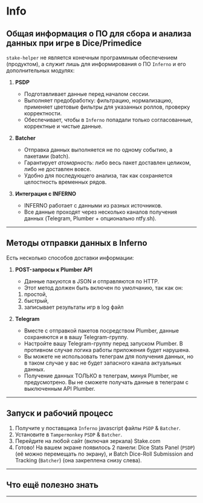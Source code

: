 # Info

## Общая информация о ПО для сбора и анализа данных при игре в Dice/Primedice

`stake-helper` не является конечным программным обеспечением (продуктом),  а служит лишь для информирования о ПО `Inferno` и его дополнительных модулях:

1. **PSDP**  
   - Подготавливает данные перед началом сессии.  
   - Выполняет предобработку: фильтрацию, нормализацию, применяет цветовые фильтры для указанных роллов, проверку корректности.  
   - Обеспечивает, чтобы в `Inferno` попадали только согласованные, корректные и чистые данные.  

2. **Batcher**  
   - Отправка данных выполняется не по одному событию, а пакетами (batch).  
   - Гарантирует *атомарность*: либо весь пакет доставлен целиком, либо не доставлен вовсе.
   - Удобно для последующего анализа, так как сохраняется целостность временных рядов.  

3. **Интеграция с INFERNO**  
   - INFERNO работает с данными из разных источников.  
   - Все данные проходят через несколько каналов получения данных (Telegram, Plumber + опционально ntfy.sh).

---

## Методы отправки данных в Inferno

Есть несколько способов доставки информации:

1. **POST-запросы к Plumber API**  
   - Данные пакуются в JSON и отправляются по HTTP.  
   - Этот метод должен быть включен по умолчанию, так как он:
   1. простой,
   2. быстрый,
   3. записывает результаты игр в log файл

2. **Telegram**  
   - Вместе с отправкой пакетов посредством Plumber, данные сохраняются и в вашу Telegram-группу.  
   - Настройте вашу Telegram-группу перед запуском Plumber. В противном случае логика работы приложения будет нарушена. 
   - Вы можете не использовать телеграм для получения данных, но в таком случае у вас не будет запасного канала актуальных данных.
   - Получение данных ТОЛЬКО в телеграм, минуя Plumber, не предусмотрено. Вы не сможете получать данные в телеграм с выключенным API Plumber.

---

## Запуск и рабочий процесс

1. Получите у поставщика `Inferno` javascript файлы `PSDP` & `Batcher`.
2. Установите в `Tampermonkey` `PSDP` & `Batcher`.
3. Перейдите на любой сайт (включая зеркала) Stake.com
4. Готово! На вашем экране появилось 2 панели: Dice Stats Panel (`PSDP`) (её можно перемещать по экрану), и Batch Dice-Roll Submission and Tracking (`Batcher`) (она закреплена снизу слева).

---

## Что ещё полезно знать



---
